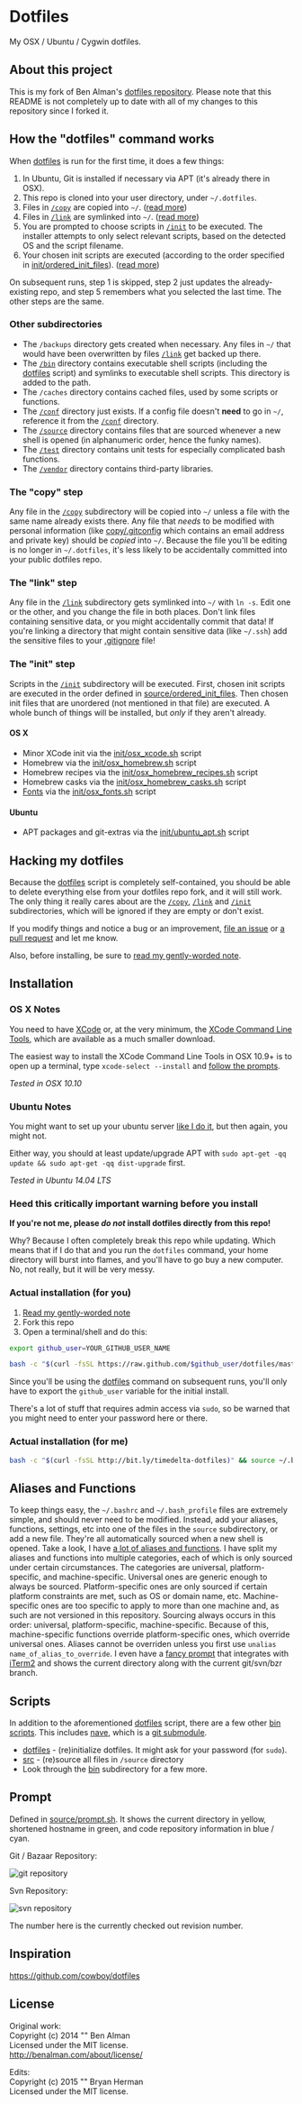 # Dotfiles

My OSX / Ubuntu / Cygwin dotfiles.

## About this project

This is my fork of Ben Alman's [dotfiles repository](https://github.com/cowboy/dotfiles). Please note that this README is not completely up to date with all of my changes to this repository since I forked it.

[dotfiles]: bin/dotfiles

## How the "dotfiles" command works

When [dotfiles][dotfiles] is run for the first time, it does a few things:

1. In Ubuntu, Git is installed if necessary via APT (it's already there in OSX).
1. This repo is cloned into your user directory, under `~/.dotfiles`.
1. Files in [`/copy`](copy/) are copied into `~/`. ([read more](#the-copy-step))
1. Files in [`/link`](link/) are symlinked into `~/`. ([read more](#the-link-step))
1. You are prompted to choose scripts in [`/init`](init/) to be executed. The installer attempts to only select relevant scripts, based on the detected OS and the script filename.
1. Your chosen init scripts are executed (according to the order specified in [init/ordered_init_files](init/ordered_init_files)). ([read more](#the-init-step))

On subsequent runs, step 1 is skipped, step 2 just updates the already-existing repo, and step 5 remembers what you selected the last time. The other steps are the same.

### Other subdirectories

* The `/backups` directory gets created when necessary. Any files in `~/` that would have been overwritten by files [`/link`](link/) get backed up there.
* The [`/bin`](bin/) directory contains executable shell scripts (including the [dotfiles][dotfiles] script) and symlinks to executable shell scripts. This directory is added to the path.
* The `/caches` directory contains cached files, used by some scripts or functions.
* The [`/conf`](conf/) directory just exists. If a config file doesn't **need** to go in `~/`, reference it from the [`/conf`](conf/) directory.
* The [`/source`](source/) directory contains files that are sourced whenever a new shell is opened (in alphanumeric order, hence the funky names).
* The [`/test`](test/) directory contains unit tests for especially complicated bash functions.
* The [`/vendor`](vendor/) directory contains third-party libraries.

### The "copy" step
Any file in the [`/copy`](copy/) subdirectory will be copied into `~/` unless a file with the same name already exists there. Any file that _needs_ to be modified with personal information (like [copy/.gitconfig](copy/.gitconfig) which contains an email address and private key) should be _copied_ into `~/`. Because the file you'll be editing is no longer in `~/.dotfiles`, it's less likely to be accidentally committed into your public dotfiles repo.

### The "link" step
Any file in the [`/link`](link/) subdirectory gets symlinked into `~/` with `ln -s`. Edit one or the other, and you change the file in both places. Don't link files containing sensitive data, or you might accidentally commit that data! If you're linking a directory that might contain sensitive data (like `~/.ssh`) add the sensitive files to your [.gitignore](.gitignore) file!

### The "init" step
Scripts in the [`/init`](init/) subdirectory will be executed. First, chosen init scripts are executed in the order defined in [source/ordered_init_files](source/ordered_init_files). Then chosen init files that are unordered (not mentioned in that file) are executed. A whole bunch of things will be installed, but _only_ if they aren't already.

#### OS X

* Minor XCode init via the [init/osx_xcode.sh](init/osx_xcode.sh) script
* Homebrew via the [init/osx_homebrew.sh](init/osx_homebrew.sh) script
* Homebrew recipes via the [init/osx_homebrew_recipes.sh](init/osx_homebrew_recipes.sh) script
* Homebrew casks via the [init/osx_homebrew_casks.sh](init/osx_homebrew_casks.sh) script
* [Fonts](/timedelta/dotfiles/tree/master/conf/osx/fonts) via the [init/osx_fonts.sh](init/osx_fonts.sh) script

#### Ubuntu

* APT packages and git-extras via the [init/ubuntu_apt.sh](init/ubuntu_apt.sh) script

## Hacking my dotfiles

Because the [dotfiles][dotfiles] script is completely self-contained, you should be able to delete everything else from your dotfiles repo fork, and it will still work. The only thing it really cares about are the [`/copy`](copy/), [`/link`](link/) and [`/init`](init/) subdirectories, which will be ignored if they are empty or don't exist.

If you modify things and notice a bug or an improvement, [file an issue](https://github.com/timedelta/dotfiles/issues) or [a pull request](https://github.com/timedelta/dotfiles/pulls) and let me know.

Also, before installing, be sure to [read my gently-worded note](#heed-this-critically-important-warning-before-you-install).

## Installation

### OS X Notes

You need to have [XCode](https://developer.apple.com/downloads/index.action?=xcode) or, at the very minimum, the [XCode Command Line Tools](https://developer.apple.com/downloads/index.action?=command%20line%20tools), which are available as a much smaller download.

The easiest way to install the XCode Command Line Tools in OSX 10.9+ is to open up a terminal, type `xcode-select --install` and [follow the prompts](http://osxdaily.com/2014/02/12/install-command-line-tools-mac-os-x/).

_Tested in OSX 10.10_

### Ubuntu Notes

You might want to set up your ubuntu server [like I do it](https://github.com/cowboy/dotfiles/wiki/ubuntu-setup), but then again, you might not.

Either way, you should at least update/upgrade APT with `sudo apt-get -qq update && sudo apt-get -qq dist-upgrade` first.

_Tested in Ubuntu 14.04 LTS_

### Heed this critically important warning before you install

**If you're not me, please _do not_ install dotfiles directly from this repo!**

Why? Because I often completely break this repo while updating. Which means that if I do that and you run the `dotfiles` command, your home directory will burst into flames, and you'll have to go buy a new computer. No, not really, but it will be very messy.

### Actual installation (for you)

1. [Read my gently-worded note](#heed-this-critically-important-warning-before-you-install)
1. Fork this repo
1. Open a terminal/shell and do this:

```sh
export github_user=YOUR_GITHUB_USER_NAME

bash -c "$(curl -fsSL https://raw.github.com/$github_user/dotfiles/master/bin/dotfiles)" && source ~/.bashrc
```

Since you'll be using the [dotfiles][dotfiles] command on subsequent runs, you'll only have to export the `github_user` variable for the initial install.

There's a lot of stuff that requires admin access via `sudo`, so be warned that you might need to enter your password here or there.

### Actual installation (for me)

```sh
bash -c "$(curl -fsSL http://bit.ly/timedelta-dotfiles)" && source ~/.bashrc
```

## Aliases and Functions
To keep things easy, the `~/.bashrc` and `~/.bash_profile` files are extremely simple, and should never need to be modified. Instead, add your aliases, functions, settings, etc into one of the files in the `source` subdirectory, or add a new file. They're all automatically sourced when a new shell is opened. Take a look, I have [a lot of aliases and functions](source). I have split my aliases and functions into multiple categories, each of which is only sourced under certain circumstances. The categories are universal, platform-specific, and machine-specific. Universal ones are generic enough to always be sourced. Platform-specific ones are only sourced if certain platform constraints are met, such as OS or domain name, etc. Machine-specific ones are too specific to apply to more than one machine and, as such are not versioned in this repository. Sourcing always occurs in this order: universal, platform-specific, machine-specific. Because of this, machine-specific functions override platform-specific ones, which override universal ones. Aliases cannot be overriden unless you first use `unalias name_of_alias_to_override`. I even have a [fancy prompt](source/prompt.sh) that integrates with [iTerm2](https://iterm2.com) and shows the current directory along with the current git/svn/bzr branch.

## Scripts
In addition to the aforementioned [dotfiles][dotfiles] script, there are a few other [bin scripts](bin). This includes [nave](https://github.com/isaacs/nave), which is a [git submodule](vendor).

* [dotfiles][dotfiles] - (re)initialize dotfiles. It might ask for your password (for `sudo`).
* [src](link/.bashrc#L8-18) - (re)source all files in `/source` directory
* Look through the [bin](bin) subdirectory for a few more.

## Prompt
Defined in [source/prompt.sh](source/prompt.sh). It shows the current directory in yellow, shortened hostname in green, and code repository information in blue / cyan.

Git / Bazaar Repository:

![git repository](http://s15.postimg.org/enuo12for/Screen_Shot_2015_11_10_at_8_55_41_PM.png)

Svn Repository:

![svn repository](http://s11.postimg.org/7h1byvj37/Screen_Shot_2015_11_10_at_9_04_42_PM.png)

The number here is the currently checked out revision number.

## Inspiration
<https://github.com/cowboy/dotfiles>

## License
Original work:  
Copyright (c) 2014 "" Ben Alman  
Licensed under the MIT license.  
<http://benalman.com/about/license/>

Edits:  
Copyright (c) 2015 "" Bryan Herman  
Licensed under the MIT license.  
